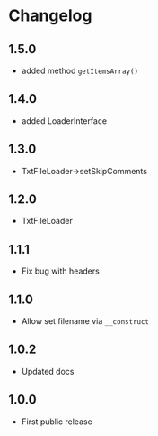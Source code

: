Changelog
=========

1.5.0
-----
- added method `getItemsArray()`

1.4.0
-----
- added LoaderInterface

1.3.0
-----
- TxtFileLoader->setSkipComments

1.2.0
-----
- TxtFileLoader

1.1.1
-----
- Fix bug with headers

1.1.0
-----
- Allow set filename via `__construct`

1.0.2
-----
- Updated docs

1.0.0
-----
- First public release
